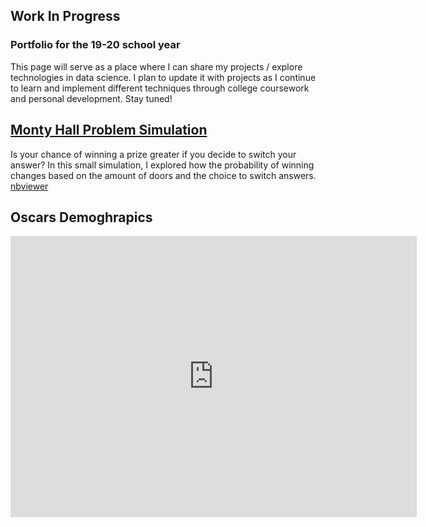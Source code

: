 ## Work In Progress 
### Portfolio for the 19-20 school year
This page will serve as a place where I can share my projects / explore technologies in data science. I plan to update it with projects as I continue to learn and implement different techniques through college coursework and personal development. Stay tuned!

## [Monty Hall Problem Simulation](https://nbviewer.jupyter.org/github/pratsingh/pratsingh.github.io/blob/master/notebooks/Monty%20Hall%20Problem%20Simulation.ipynb)
Is your chance of winning a prize greater if you decide to switch your answer? In this small simulation, I explored how the probability of winning changes based on the amount of doors and the choice to switch answers. [nbviewer](https://nbviewer.jupyter.org/github/pratsingh/pratsingh.github.io/blob/master/notebooks/Monty%20Hall%20Problem%20Simulation.ipynb) 


## Oscars Demoghrapics


<iframe seamless frameborder="0" src='https://us-west-2b.online.tableau.com/javascripts/api/viz_v1.js' width = '650' height = '450' scrolling='yes' ></iframe>    

